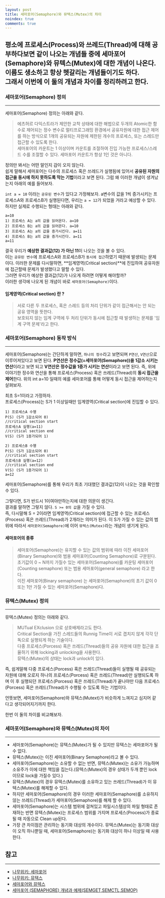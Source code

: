 ```yaml
---
layout: post
title: 세마포어(Semaphore)와 뮤텍스(Mutex)의 차이
noindex: true
comments: true
---
```

평소에 프로세스(Process)와 쓰레드(Thread)에 대해 공부하다보면 같이 나오는 개념들 중에
세마포어(Semaphore)와 뮤텍스(Mutex)에 대한 개념이 나온다.<br>
이름도 생소하고 항상 헷갈리는 개념들이기도 하다.<br>
그래서 이번에 이 둘의 개념과 차이를 정리하려고 한다.
---

### 세마포어(Semaphore) 정의
---
세마포어(Semaphore) 정의는 아래와 같다.<br>
>에츠허르 다익스트라가 제안한 교착 상태에 대한 해법으로 두개의 Atomic한 함수로 제어되는 정수 변수로 멀티프로그래밍 환경에서 공유자원에 대한 접근 제어를 하는 방식으로 
>1개의 공유되는 자원에 제한된 개수의 프로세스, 또는 스레드만 접근할 수 있도록 한다.<br>
>세마포어의 카운트는 1 이상이며 카운트를 조절하여 진입 가능한 프로세스/스레드 수를 조절할 수 있다. 
>세마포어 카운트가 항상 1인 것은 아니다.

정의만 봐서는 어떤 말인지 감이 오지 않는다.<br>
쉽게 말해서 세마포어는 다수의 프로세스 혹은 쓰레드가 실행됨에 있어서 **공유된 자원의 접근을 동시에 하지 못하도록 막는 기법**이라고 보면 된다.
그럼 왜 이러한 개념이 생겨났는지 아래의 예를 들어보자.

`int a = 10` 이라는 `공유된 변수`가 있다고 가정해보자.
a변수의 값을 1씩 증가시키는 프로세스A와 프로세스B가 실행된다면,
우리는 `a = 12`가 되었을 거라고 예상할 수 있다.
하지만 실제로 수행되는 형태는 아래와 같다.

```
a=10
1) 프로세스 A는 a의 값을 읽어온다. a=10
2) 프로세스 B는 a의 값을 읽어온다. a=10
3) 프로세스 A는 a의 값을 증가시킨다. a=11
4) 프로세스 B는 a의 값을 증가시킨다. a=11
a=11
```

결국 우리가 **예상한 결과값(12) 가 아닌 11**이 나오는 것을 볼 수 있다.<br>
이는 `공유된 변수`에 프로세스A와 프로세스B가 `동시에 접근`하였기 때문에 발생되는 문제이다.
이러한 문제를 다시말하면, **임계영역(Critical section)**에 진입하여 공유자원에 접근할때 문제가 발생했다고 말할 수 있다.<br>
그러면 우리가 예상한 결과값(12)가 나오게 하려면 어떻게 해야할까?<br>
이러한 생각에 나오게 된 개념이 바로 `세마포어(Semaphore)`이다.

#### 임계영역(Critical section) 란 ? <br>
> 서로 다른 두 프로세스, 혹은 스레드 등의 처리 단위가 같이 접근해서는 안 되는 공유 영역을 뜻한다.<br>
> 보호되지 않는 임계 구역에 두 처리 단위가 동시에 접근할 때 발생하는 문제를 '임계 구역 문제'라고 한다.<br>

### 세마포어(Semaphore) 동작 방식
---
세마포어(Semaphore)는 간단하게 말하면, `하나의 정수`라고 보면되며 `P연산`, `V연산`으로 이루어져있다고 보면 된다.
**P연산은 정수값(=세마포어(Semaphore))을 1감소 시키는 연산**이라고 보면 되고 **V연산은 정수값을 1증가 시키는 연산**이라고 보면 된다.
즉, 위에 이야기한 정수와 연산을 통해 프로세스(Process) 혹은 쓰레드(Thread)의 **동시 접근을 제어**한다.
위의 int a=10 일때의 예를 세마포어를 통해 어떻게 동시 접근을 제어하는지 살펴보자.

최초 S=1이라고 가정하자.<br>
프로세스(Process)는 S가 1 이상일때만 임계영역(Critical section)에 진입할 수 있다.

```
1) 프로세스A 수행
P(S) (S가 1감소되어 0)
//critical section start
프로세스A 실행(a=11)
//critical section end
V(S) (S가 1증가되어 1)
```
```
2) 프로세스B 수행
P(S) (S가 1감소되어 0)
//critical section start
프로세스B 실행(a=12)
//critical section end
V(S) (S가 1증가되어 1)
a=12
```
세마포어(Semaphore)를 통해 우리가 최초 기대했던 결과값(12)이 나오는 것을 확인할 수 있다.

그렇다면, S가 반드시 1이여야만하는지에 대한 의문이 생긴다.<br>
결과를 말하면 그렇지 않다. `S >= 0의 값`을 가질 수 있다.<br>
즉, 다시말해 S = 2이라면 임계영역(Critical section)에 접근할 수 있는 프로세스(Process) 혹은 쓰레드(Thread)가 2개라는 의미가 된다.
이 S가 가질 수 있는 값의 범위에 따라서 `세마포어(Semaphore)`에 이어 `뮤텍스(Mutex)`라는 개념이 생기게 된다.

#### 세마포어의 종류 <br>
> 세마포어(Semaphore)는 유지할 수 있는 값의 범위에 따라 이진 세마포어(Binary Semaphore)와 범용 세마포어(Counting Semaphore)로 구분된다.<br>
> 초기값이 0 ~ N까지 가질수 있는 세마포어(Semaphore)를 카운팅 세마포어(Counting semaphore) 또는 범용 세마포어(general semaphore) 라고 한다.<br>
> 이진 세마포어(Binary semaphore) 는 세마포어(Semaphore)의 초기 값이 0또는 1만 가질 수 있는 세마포어(Semaphore)다.

### 뮤텍스(Mutex) 정의
---
뮤텍스(Mutex) 정의는 아래와 같다.<br>
> MUTual EXclusion 으로 상호배제라고도 한다.<br>
> Critical Section을 가진 스레드들의 Runnig Time이 서로 겹치지 않게 각각 단독으로 실행되게 하는 기술이다.<br> 
> 다중 프로세스(Porcess) 혹은 쓰레드(Thread)들의 공유 자원에 대한 접근을 조율하기 위해 locking과 unlocking을 사용한다.<br>
> 뮤텍스(Mutex)의 상태는 lock과 unlock이 있다.

즉, 쉽게말해 다중 프로세스(Porcess) 혹은 쓰레드(Thread)들이 실행될 때 공유되는 자원에 대해 오로지 하나의 프로세스(Porcess) 혹은 쓰레드(Thread)만 
실행되도록 하며 이 후 실행되던 프로세스(Porcess) 혹은 쓰레드(Thread)가 끝나야만 다음 프로세스(Porcess) 혹은 쓰레드(Thread)가 수행될 수 있도록
하는 기법이다.

언뜻보면, 세마포어(Semaphore)와 뮤텍스(Mutext)가 비슷하게 느껴지고 심지어 같다고 생각되어지기까지 한다.

한번 이 둘의 차이를 비교해보자.

### 세마포어(Semaphore)와 뮤텍스(Mutex)의 차이
---
- 세마포어(Semaphore)는 뮤텍스(Mutex)가 될 수 있지만 뮤텍스는 세마포어가 될 수 없다.
- 뮤텍스(Mutex)는 이진 세마포어(Binary Semaphore)라고 볼 수 있다.
- 세마포어(Semaphore)는 소유할 수 없는 반면, 뮤텍스(Mutex)는 소유가 가능하며 소유주가 이에 대한 책임을 집는다.(뮤텍스(Mutex)의 경우 상태가 두개 뿐인 lock이므로 lock을 가질수 있다.)
- 뮤텍스(Mutex)의 경우 뮤텍스(Mutex)를 소유하고 있는 쓰레드(Thread)가 이 뮤텍스(Mutex)를 해제할 수 있다. 
- 하지만 세마포어(Semaphore)의 경우 이러한 세마포어(Semaphore)를 소유하지 않는 쓰레드(Thread)가 세마포어(Semaphore)를 해제 할 수 있다.
- 세마포어(Semaphore)는 시스템 범위에 걸쳐있고 파일시스템상의 파일 형태로 존재하는 반면 뮤텍스(Mutex)는 프로세스 범위를 가지며 프로세스(Process)가 종료될 때 자동으로 Clean up된다.
- 가장 큰 차이점은 관리하는 동기화 대상의 개수이다. 뮤텍스(Mutex)는 동기화 대상이 오직 하나뿐일 때, 세마포어(Semaphore)는 동기화 대상이 하나 이상일 때 사용한다.



## 참고
---
- [나무위키: 세마포어](https://namu.wiki/w/%EC%84%B8%EB%A7%88%ED%8F%AC%EC%96%B4)
- [나무위키: 뮤텍스](https://namu.wiki/w/%EB%AE%A4%ED%85%8D%EC%8A%A4)
- [세마포어와 뮤텍스](https://velog.io/@conatuseus/OS-%EC%84%B8%EB%A7%88%ED%8F%AC%EC%96%B4%EC%99%80-%EB%AE%A4%ED%85%8D%EC%8A%A4)
- [세마포어 (SEMAPHORE) 개념과 예제(SEMGET,SEMCTL,SEMOP)](https://reakwon.tistory.com/95)
